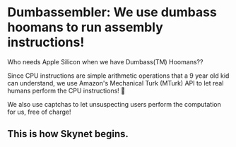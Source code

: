 # Dumbassembler: We use dumbass hoomans to run assembly instructions!

Who needs Apple Silicon when we have Dumbass(TM) Hoomans??

Since CPU instructions are simple arithmetic operations that a 9 year old kid can understand, we use Amazon's Mechanical Turk (MTurk) API to let real humans perform the CPU instructions! 💯

We also use captchas to let unsuspecting users perform the computation for us, free of charge!

## This is how Skynet begins.

